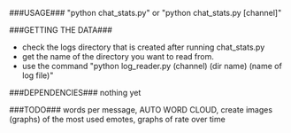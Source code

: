 ###USAGE###
"python chat_stats.py" or "python chat_stats.py [channel]"

###GETTING THE DATA###
* check the logs directory that is created after running chat_stats.py 
* get the name of the directory you want to read from.  
* use the command "python log_reader.py (channel) (dir name) (name of log file)"  

###DEPENDENCIES###
nothing yet

###TODO###
words per message, AUTO WORD CLOUD, create images (graphs) of the most used emotes, graphs of rate over time


